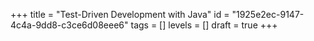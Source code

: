 +++
title = "Test-Driven Development with Java"
id = "1925e2ec-9147-4c4a-9dd8-c3ce6d08eee6"
tags = []
levels = []
draft = true
+++
